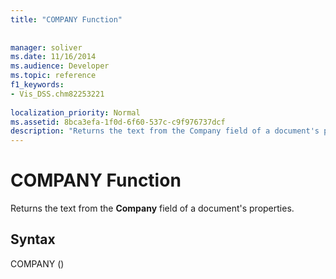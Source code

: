 ```yaml
---
title: "COMPANY Function"
 
 
manager: soliver
ms.date: 11/16/2014
ms.audience: Developer
ms.topic: reference
f1_keywords:
- Vis_DSS.chm82253221
 
localization_priority: Normal
ms.assetid: 8bca3efa-1f0d-6f60-537c-c9f976737dcf
description: "Returns the text from the Company field of a document's properties."
---
```


# COMPANY Function

Returns the text from the **Company** field of a document's properties. 
  
## Syntax

COMPANY ()
  

